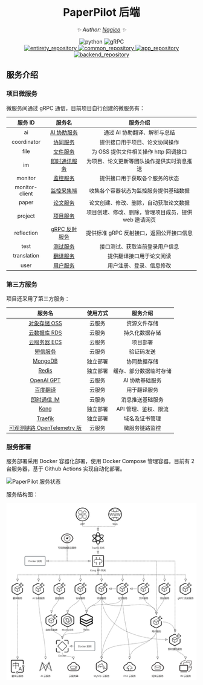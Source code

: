 <div align="center">

# PaperPilot 后端

<!-- markdownlint-disable-next-line MD036 -->
_✨ Author: [Nagico](https://github.com/Nagico/) ✨_
</div>

<p align="center">
  <img src="https://img.shields.io/badge/Python-3.9|3.10|3.11-blue" alt="python">
  <img src="https://img.shields.io/badge/gRPC-proto3-2ca1aa" alt="gRPC">
  <br />
  <a href="https://github.com/LSX-s-Software/PaperPilot">
    <img src="https://img.shields.io/badge/Github-Total-brightgreen?logo=github" alt="entirety_repository">
  </a>
  <a href="https://github.com/Nagico/paperpilot-common">
    <img src="https://img.shields.io/badge/Github-Common-brightgreen?logo=github" alt="common_repository">
  </a>
  <a href="https://github.com/LSX-s-Software/PaperPilotAPP">
    <img src="https://img.shields.io/badge/Github-App-brightgreen?logo=github" alt="app_repository">
  </a>
  <a href="https://github.com/Nagico/paperpilot-backend">
    <img src="https://img.shields.io/badge/Github-Backend-brightgreen?logo=github" alt="backend_repository">
  </a>
  <br />
</p>
<!-- markdownlint-enable MD033 -->

## 服务介绍

### 项目微服务

微服务间通过 gRPC 通信，目前项目自行创建的微服务有：

| 服务 ID | 服务名 | 服务介绍 |
| :----: | :----: | :----: |
| ai | [AI 协助服务](./paperpilot-backend-ai) | 通过 AI 协助翻译、解析与总结 |
| coordinator | [协同服务](./paperpilot-backend-coordinator) | 提供接口用于项目、论文协同操作 |
| file | [文件服务](./paperpilot-backend-file) | 为 OSS 提供文件相关操作 http 回调接口 |
| im | [即时通讯服务](./paperpilot-backend-im) | 为项目、论文更新等团队操作提供实时消息推送 |
| monitor | [监控服务](./paperpilot-backend-monitor) | 提供接口用于获取各个服务的状态 |
| monitor-client | [监控采集端](./paperpilot-backend-monitor-client) | 收集各个容器状态为监控服务提供基础数据 |
| paper | [论文服务](./paperpilot-backend-paper) | 论文创建、修改、删除，自动获取论文数据 |
| project | [项目服务](./paperpilot-backend-project) | 项目创建、修改、删除，管理项目成员，提供 web 邀请网页 |
| reflection | [gRPC 反射服务](./paperpilot-backend-reflection) | 提供标准 gRPC 反射接口，返回公开接口信息 |
| test | [测试服务](./paperpilot-backend-test) | 接口测试、获取当前登录用户信息 |
| translation | [翻译服务](./paperpilot-backend-translation) | 提供翻译接口用于论文阅读 |
| user | [用户服务](./paperpilot-backend-user) | 用户注册、登录、信息修改 |

### 第三方服务

项目还采用了第三方服务：

| 服务名 | 使用方式 | 服务介绍 |
| :----: | :----: | :----: |
| [对象存储 OSS](https://www.aliyun.com/product/oss) | 云服务 | 资源文件存储 |
| [云数据库 RDS](https://www.aliyun.com/product/rds) | 云服务 | 持久化数据存储 |
| [云服务器 ECS](https://www.aliyun.com/product/ecs) | 云服务 | 项目部署 |
| [短信服务](https://www.aliyun.com/product/sms) | 云服务 | 验证码发送 |
| [MongoDB](https://www.mongodb.com/) | 独立部署 | 协同数据存储 |
| [Redis](https://redis.io/) | 独立部署 | 缓存、部分数据临时存储 |
| [OpenAI GPT](https://platform.openai.com/docs/guides/gpt) | 云服务 | AI 协助基础服务 |
| [百度翻译](https://fanyi-api.baidu.com/) | 云服务 | 用于翻译服务 |
| [即时通信 IM](https://cloud.tencent.com/document/product/269) | 云服务 | 消息推送基础服务 |
| [Kong](https://konghq.com/) | 独立部署 | API 管理、鉴权、限流 |
| [Traefik](https://traefik.io/) | 独立部署 | 域名及证书管理 |
| [可观测链路 OpenTelemetry 版](https://www.aliyun.com/product/developerservices/xtrace) | 云服务 | 微服务链路监控 |

### 服务部署

服务部署采用 Docker 容器化部署，使用 Docker Compose 管理容器。目前有 2 台服务器，基于 Github Actions 实现自动化部署。

![PaperPilot 服务状态](https://paperpilot.jryang.com/status/)

服务结构图：

![PaperPilot 服务结构图](./images/structure.png)